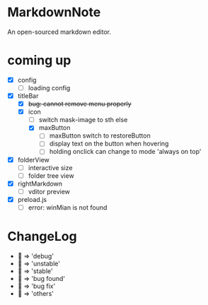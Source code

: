 # MarkdownNote
An open-sourced markdown editor.

# coming up
* [x] config
  * [ ] loading config
* [x] titleBar
  * [x] ~~bug: cannot remove menu properly~~
  * [x] icon
    * [ ] switch mask-image to sth else
    * [x] maxButton
      * [ ] maxButton switch to restoreButton
      * [ ] display text on the button when hovering
      * [ ] holding onclick can change to mode 'always on top'
* [x] folderView
  * [ ] interactive size
  * [ ] folder tree view
* [x] rightMarkdown
  * [ ] vditor preview
* [x] preload.js
  * [ ] error: winMian is not found

# ChangeLog
* 💙 => 'debug'
* 💛 => 'unstable'
* 💚 => 'stable'
* 🧡 => 'bug found'
* 🖤 => 'bug fix'
* 🤍 => 'others'
